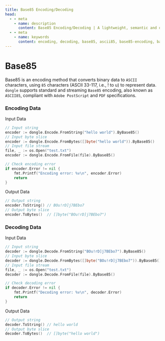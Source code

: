 ```yaml
---
title: Base85 Encoding/Decoding
head:
  - - meta
    - name: description
      content: Base85 Encoding/Decoding | A lightweight, semantic and developer-friendly golang encoding & crypto library
  - - meta
    - name: keywords
      content: encoding, decoding, base85, ascii85, base85-encoding, base85-decoding, ascii85-encoding, ascii85-decoding
---
```


# Base85

Base85 is an encoding method that converts binary data to `ASCII` characters, using `85` characters (ASCII 33-117, i.e., ! to u) to represent data. `dongle` supports standard and streaming `Base85` encoding, also known as `ASCII85`, compliant with `Adobe PostScript` and `PDF` specifications.

### Encoding Data
Input Data

```go
// Input string
encoder := dongle.Encode.FromString("hello world").ByBase85()
// Input byte slice
encoder := dongle.Encode.FromBytes([]byte("hello world")).ByBase85()
// Input file stream
file, _ := os.Open("test.txt")
encoder := dongle.Encode.FromFile(file).ByBase85()

// Check encoding error
if encoder.Error != nil {
	fmt.Printf("Encoding error: %v\n", encoder.Error)
	return
}
```

Output Data

```go
// Output string
encoder.ToString() // BOu!rD]j7BEbo7
// Output byte slice
encoder.ToBytes()  // []byte("BOu!rD]j7BEbo7")
```

### Decoding Data
Input Data

```go
// Input string
decoder := dongle.Decode.FromString("BOu!rD]j7BEbo7").ByBase85()
// Input byte slice
decoder := dongle.Decode.FromBytes([]byte("BOu!rD]j7BEbo7")).ByBase85()
// Input file stream
file, _ := os.Open("test.txt")
decoder := dongle.Decode.FromFile(file).ByBase85()

// Check decoding error
if decoder.Error != nil {
	fmt.Printf("Decoding error: %v\n", decoder.Error)
	return
}
```

Output Data

```go
// Output string
decoder.ToString() // hello world
// Output byte slice
decoder.ToBytes()  // []byte("hello world")
```
 